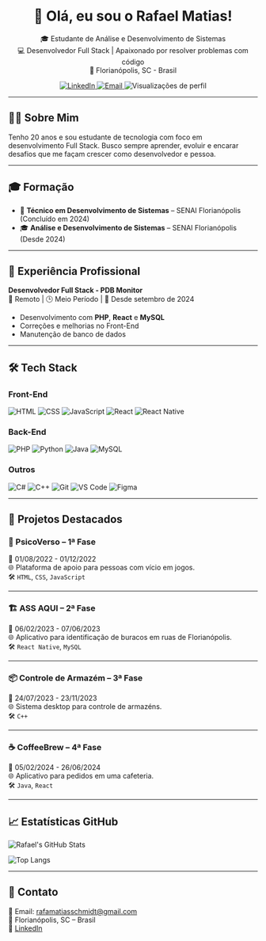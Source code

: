 <h1 align="center">👋 Olá, eu sou o Rafael Matias!</h1>

<p align="center">
  🎓 Estudante de Análise e Desenvolvimento de Sistemas <br/>
  💻 Desenvolvedor Full Stack | Apaixonado por resolver problemas com código <br/>
  📍 Florianópolis, SC - Brasil
</p>

<p align="center">
  <a href="https://www.linkedin.com/in/rafael-matias-schimidt/">
    <img src="https://img.shields.io/badge/LinkedIn-blue?style=for-the-badge&logo=linkedin&logoColor=white" alt="LinkedIn" />
  </a>
  <a href="mailto:rafamatiasschmidt@gmail.com">
    <img src="https://img.shields.io/badge/Email-D14836?style=for-the-badge&logo=gmail&logoColor=white" alt="Email" />
  </a>
  <img src="https://komarev.com/ghpvc/?username=RafaelMatias1&style=for-the-badge" alt="Visualizações de perfil" />
</p>

---

## 🧑‍💻 Sobre Mim

Tenho 20 anos e sou estudante de tecnologia com foco em desenvolvimento Full Stack. Busco sempre aprender, evoluir e encarar desafios que me façam crescer como desenvolvedor e pessoa.

---

## 🎓 Formação

- 🏫 **Técnico em Desenvolvimento de Sistemas** – SENAI Florianópolis (Concluído em 2024)
- 🎓 **Análise e Desenvolvimento de Sistemas** – SENAI Florianópolis (Desde 2024)

---

## 💼 Experiência Profissional

**Desenvolvedor Full Stack - PDB Monitor**  
📍 Remoto | 🕒 Meio Período | 📆 Desde setembro de 2024  
- Desenvolvimento com **PHP**, **React** e **MySQL**
- Correções e melhorias no Front-End
- Manutenção de banco de dados

---

## 🛠️ Tech Stack

### Front-End
![HTML](https://img.shields.io/badge/HTML-E34F26?style=flat&logo=html5&logoColor=white)
![CSS](https://img.shields.io/badge/CSS-1572B6?style=flat&logo=css3&logoColor=white)
![JavaScript](https://img.shields.io/badge/JavaScript-F7DF1E?style=flat&logo=javascript&logoColor=black)
![React](https://img.shields.io/badge/React-20232A?style=flat&logo=react&logoColor=61DAFB)
![React Native](https://img.shields.io/badge/React_Native-20232A?style=flat&logo=react&logoColor=61DAFB)

### Back-End
![PHP](https://img.shields.io/badge/PHP-777BB4?style=flat&logo=php&logoColor=white)
![Python](https://img.shields.io/badge/Python-3776AB?style=flat&logo=python&logoColor=white)
![Java](https://img.shields.io/badge/Java-ED8B00?style=flat&logo=java&logoColor=white)
![MySQL](https://img.shields.io/badge/MySQL-005C84?style=flat&logo=mysql&logoColor=white)

### Outros
![C#](https://img.shields.io/badge/C%23-239120?style=flat&logo=c-sharp&logoColor=white)
![C++](https://img.shields.io/badge/C++-00599C?style=flat&logo=c%2B%2B&logoColor=white)
![Git](https://img.shields.io/badge/Git-F05032?style=flat&logo=git&logoColor=white)
![VS Code](https://img.shields.io/badge/VS_Code-007ACC?style=flat&logo=visual-studio-code&logoColor=white)
![Figma](https://img.shields.io/badge/Figma-F24E1E?style=flat&logo=figma&logoColor=white)

---

## 📌 Projetos Destacados

### 🏥 PsicoVerso – 1ª Fase  
📅 01/08/2022 - 01/12/2022  
🌐 Plataforma de apoio para pessoas com vício em jogos.  
🛠️ `HTML`, `CSS`, `JavaScript`

---

### 🏗️ ASS AQUI – 2ª Fase  
📅 06/02/2023 - 07/06/2023  
🌐 Aplicativo para identificação de buracos em ruas de Florianópolis.  
🛠️ `React Native`, `MySQL`

---

### 📦 Controle de Armazém – 3ª Fase  
📅 24/07/2023 - 23/11/2023  
🌐 Sistema desktop para controle de armazéns.  
🛠️ `C++`

---

### ☕ CoffeeBrew – 4ª Fase  
📅 05/02/2024 - 26/06/2024  
🌐 Aplicativo para pedidos em uma cafeteria.  
🛠️ `Java`, `React`

---

## 📈 Estatísticas GitHub

![Rafael's GitHub Stats](https://github-readme-stats.vercel.app/api?username=RafaelMatias1&show_icons=true&theme=radical)

![Top Langs](https://github-readme-stats.vercel.app/api/top-langs/?username=RafaelMatias1&layout=compact&theme=radical)

---

## 🤝 Contato

📧 Email: rafamatiasschmidt@gmail.com  
📍 Florianópolis, SC – Brasil  
🔗 [LinkedIn](https://www.linkedin.com/in/rafael-matias-schimidt/)  
